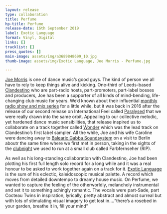 ```yaml
---
layout: release
type: collaboration
title: Perfume
hp-title: Perfume
release-date: 16th September 2019
label: Exotic Language
format: Vinyl, Digital
links: []
tracklist: []
press_quotes: []
main-image: assets/img/a3689848699_10.jpg
thumb-image: assets/img/Exotic Language, Joe Morris - Perfume.jpg

---
```

[Joe Morris](https://joemorrismusic.bandcamp.com/) is one of dance music’s good guys. The kind of person we all have to rely to keep things alive and kicking. One-third of Leeds-based [Clandestino](https://www.clandestino.co.uk/site/) who are part-radio hosts, part-promoters, part-label bosses and producers, Joe has been a supporter of all kinds of mind-bending, life-changing club music for years. We’d known about their influential [monthly radio show and mix series](https://soundcloud.com/clandestinomusic) for a little while, but it was back in 2016 after the release of our second release on International Feel called [Paralysed](https://www.youtube.com/watch?v=RMjq6V_DKXo&t=29s) that we were really drawn into the same orbit. Appealing to our collective melodic, yet hardened dance music sensibilities, that release inspired us to collaborate on a track together called [Wonder](https://www.youtube.com/watch?v=G8sM-39sz9Y) which was the lead track on Clandestino’s first label sampler. All the while, Joe and his wife Caroline were dancing away to [Balearic Gabba Soundsystem](https://www.facebook.com/balearicgabbasoundsystem/) on a visit to Berlin aboutr the same time where we first met in person, taking in the sights of the [clubnight](https://www.residentadvisor.net/events/799341) we used to run at a small club called Farbfernseher (RIP).

As well as his long-standing collaboration with Clandestino, Joe had been plotting his first full length solo record for a long while and it was a real honour to be asked to work together again on a track for it. [Exotic Language](https://joemorrismusic.bandcamp.com/album/exotic-language) is the sum of his eclectic, kaleidoscopic musical palette. A record which moves from detailed downtempo to dreamy house music. On Perfume, we wanted to capture the feeling of the otherworldly, melancholy instrumental and set it to something achingly romantic. The vocals were part-Sade, part Cocteau Twins in inspiration, lyrically, pretty abstract and almost surreal but with lots of stimulating visual imagery to get lost in….“there’s a rosebed in your garden, breathe it in, fill your mind”
